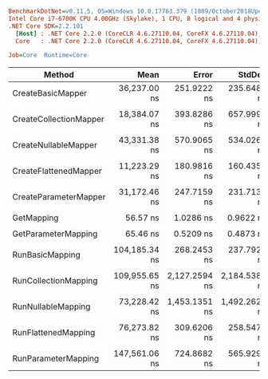 ``` ini

BenchmarkDotNet=v0.11.5, OS=Windows 10.0.17763.379 (1809/October2018Update/Redstone5)
Intel Core i7-6700K CPU 4.00GHz (Skylake), 1 CPU, 8 logical and 4 physical cores
.NET Core SDK=2.2.101
  [Host] : .NET Core 2.2.0 (CoreCLR 4.6.27110.04, CoreFX 4.6.27110.04), 64bit RyuJIT  [AttachedDebugger]
  Core   : .NET Core 2.2.0 (CoreCLR 4.6.27110.04, CoreFX 4.6.27110.04), 64bit RyuJIT

Job=Core  Runtime=Core  

```
|                 Method |          Mean |         Error |        StdDev | Ratio |
|----------------------- |--------------:|--------------:|--------------:|------:|
|      CreateBasicMapper |  36,237.00 ns |   251.9222 ns |   235.6481 ns |  1.00 |
|                        |               |               |               |       |
| CreateCollectionMapper |  18,384.07 ns |   393.8286 ns |   657.9991 ns |  1.00 |
|                        |               |               |               |       |
|   CreateNullableMapper |  43,331.38 ns |   570.9065 ns |   534.0263 ns |  1.00 |
|                        |               |               |               |       |
|  CreateFlattenedMapper |  11,223.29 ns |   180.9816 ns |   160.4354 ns |  1.00 |
|                        |               |               |               |       |
|  CreateParameterMapper |  31,172.46 ns |   247.7159 ns |   231.7136 ns |  1.00 |
|                        |               |               |               |       |
|             GetMapping |      56.57 ns |     1.0286 ns |     0.9622 ns |  1.00 |
|                        |               |               |               |       |
|    GetParameterMapping |      65.46 ns |     0.5209 ns |     0.4873 ns |  1.00 |
|                        |               |               |               |       |
|        RunBasicMapping | 104,185.34 ns |   268.2453 ns |   237.7925 ns |  1.00 |
|                        |               |               |               |       |
|   RunCollectionMapping | 109,955.65 ns | 2,127.2594 ns | 2,184.5388 ns |  1.00 |
|                        |               |               |               |       |
|     RunNullableMapping |  73,228.42 ns | 1,453.1351 ns | 1,492.2628 ns |  1.00 |
|                        |               |               |               |       |
|    RunFlattenedMapping |  76,273.82 ns |   309.6206 ns |   258.5472 ns |  1.00 |
|                        |               |               |               |       |
|    RunParameterMapping | 147,561.06 ns |   724.8682 ns |   565.9294 ns |  1.00 |
